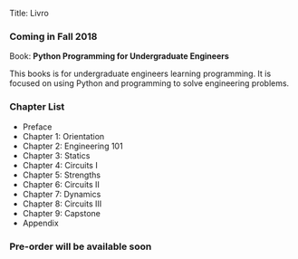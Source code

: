 Title: Livro

### Coming in Fall 2018

Book: **Python Programming for Undergraduate Engineers**

This books is for undergraduate engineers learning programming. It is focused on using Python and programming to solve engineering problems. 

### Chapter List

* Preface
* Chapter 1: Orientation
* Chapter 2: Engineering 101
* Chapter 3: Statics
* Chapter 4: Circuits I
* Chapter 5: Strengths
* Chapter 6: Circuits II
* Chapter 7: Dynamics
* Chapter 8: Circuits III
* Chapter 9: Capstone
* Appendix

### Pre-order will be available soon

